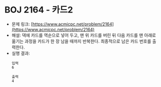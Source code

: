 # BOJ 2164 - 카드2

- 문제 링크: [https://www.acmicpc.net/problem/2164](https://www.acmicpc.net/problem/2164)
- 해설: 덱에 카드를 역순으로 넣어 두고, 맨 위 카드를 버린 뒤 다음 카드를 맨 아래로 옮기는 과정을 카드가 한 장 남을 때까지 반복한다. 최종적으로 남은 카드 번호를 출력한다.
- 실행 결과:
  ```text
  입력
  6

  출력
  4
  ```
